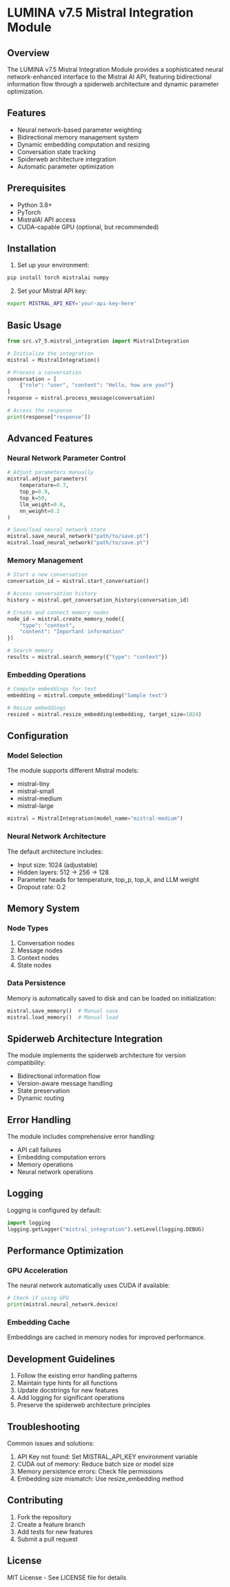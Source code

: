 # LUMINA v7.5 Mistral Integration Module

## Overview
The LUMINA v7.5 Mistral Integration Module provides a sophisticated neural network-enhanced interface to the Mistral AI API, featuring bidirectional information flow through a spiderweb architecture and dynamic parameter optimization.

## Features
- Neural network-based parameter weighting
- Bidirectional memory management system
- Dynamic embedding computation and resizing
- Conversation state tracking
- Spiderweb architecture integration
- Automatic parameter optimization

## Prerequisites
- Python 3.8+
- PyTorch
- MistralAI API access
- CUDA-capable GPU (optional, but recommended)

## Installation

1. Set up your environment:
```bash
pip install torch mistralai numpy
```

2. Set your Mistral API key:
```bash
export MISTRAL_API_KEY='your-api-key-here'
```

## Basic Usage

```python
from src.v7_5.mistral_integration import MistralIntegration

# Initialize the integration
mistral = MistralIntegration()

# Process a conversation
conversation = [
    {"role": "user", "content": "Hello, how are you?"}
]
response = mistral.process_message(conversation)

# Access the response
print(response["response"])
```

## Advanced Features

### Neural Network Parameter Control
```python
# Adjust parameters manually
mistral.adjust_parameters(
    temperature=0.7,
    top_p=0.9,
    top_k=50,
    llm_weight=0.8,
    nn_weight=0.2
)

# Save/load neural network state
mistral.save_neural_network("path/to/save.pt")
mistral.load_neural_network("path/to/save.pt")
```

### Memory Management
```python
# Start a new conversation
conversation_id = mistral.start_conversation()

# Access conversation history
history = mistral.get_conversation_history(conversation_id)

# Create and connect memory nodes
node_id = mistral.create_memory_node({
    "type": "context",
    "content": "Important information"
})

# Search memory
results = mistral.search_memory({"type": "context"})
```

### Embedding Operations
```python
# Compute embeddings for text
embedding = mistral.compute_embedding("Sample text")

# Resize embeddings
resized = mistral.resize_embedding(embedding, target_size=1024)
```

## Configuration

### Model Selection
The module supports different Mistral models:
- mistral-tiny
- mistral-small
- mistral-medium
- mistral-large

```python
mistral = MistralIntegration(model_name="mistral-medium")
```

### Neural Network Architecture
The default architecture includes:
- Input size: 1024 (adjustable)
- Hidden layers: 512 → 256 → 128
- Parameter heads for temperature, top_p, top_k, and LLM weight
- Dropout rate: 0.2

## Memory System

### Node Types
1. Conversation nodes
2. Message nodes
3. Context nodes
4. State nodes

### Data Persistence
Memory is automatically saved to disk and can be loaded on initialization:
```python
mistral.save_memory()  # Manual save
mistral.load_memory()  # Manual load
```

## Spiderweb Architecture Integration

The module implements the spiderweb architecture for version compatibility:
- Bidirectional information flow
- Version-aware message handling
- State preservation
- Dynamic routing

## Error Handling

The module includes comprehensive error handling:
- API call failures
- Embedding computation errors
- Memory operations
- Neural network operations

## Logging

Logging is configured by default:
```python
import logging
logging.getLogger("mistral_integration").setLevel(logging.DEBUG)
```

## Performance Optimization

### GPU Acceleration
The neural network automatically uses CUDA if available:
```python
# Check if using GPU
print(mistral.neural_network.device)
```

### Embedding Cache
Embeddings are cached in memory nodes for improved performance.

## Development Guidelines

1. Follow the existing error handling patterns
2. Maintain type hints for all functions
3. Update docstrings for new features
4. Add logging for significant operations
5. Preserve the spiderweb architecture principles

## Troubleshooting

Common issues and solutions:
1. API Key not found: Set MISTRAL_API_KEY environment variable
2. CUDA out of memory: Reduce batch size or model size
3. Memory persistence errors: Check file permissions
4. Embedding size mismatch: Use resize_embedding method

## Contributing

1. Fork the repository
2. Create a feature branch
3. Add tests for new features
4. Submit a pull request

## License
MIT License - See LICENSE file for details 